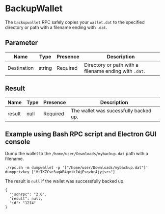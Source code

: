 # BackupWallet
The `backupwallet` RPC safely copies your `wallet.dat` to the specified directory or path with a filename ending with `.dat`.

## Parameter
Name        | Type   | Presence | Description
----------- | -------| -------- | ----------------------------------------------
Destination | string | Required | Directory or path with a filename ending with `.dat`.

## Result
Name   | Type | Presence | Description
------ | ---- | -------- | -----------------------------------------------------
result | null | Required | The wallet was sucessfully backed up.

## Example using Bash RPC script and Electron GUI console
Dump the wallet to the `/home/user/Downloads/mybackup.dat` path with a filename.

```
./rpc.sh -m dumpwallet -p '["/home/user/Downloads/mybackup.dat"]'
dumpprivkey ["VtTKZCve3agWR4qvik1WjEsqvbr4jyjsrs"]
```

The result is `null` if the wallet was successfully backed up.

```
{
  "jsonrpc": "2.0",
  "result": null,
  "id": "1214"
}
```
